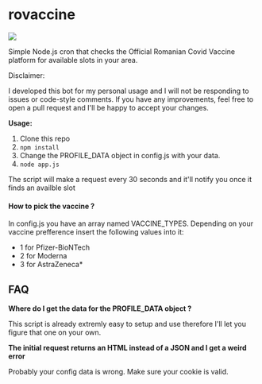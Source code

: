 # rovaccine

[![](https://i.imgur.com/CpIMJBM.png)](https://i.imgur.com/CpIMJBM.pnghttp://)

Simple Node.js cron that checks the Official Romanian Covid Vaccine platform for available slots in your area.

Disclaimer:

I developed this bot for my personal usage and I will not be responding to issues or code-style comments. If you have any improvements, feel free to open a pull request and I'll be happy to accept your changes.

**Usage:**

1. Clone this repo
2. `npm install`
3. Change the PROFILE_DATA object in config.js with your data.
4. `node app.js`

The script will make a request every 30 seconds and it'll notify you once it finds an availble slot

#### How to pick the vaccine ?

In config.js you have an array named VACCINE_TYPES. Depending on your vaccine prefference insert the following values into it:

- 1 for Pfizer-BioNTech
- 2 for Moderna
- 3 for AstraZeneca\*

## FAQ

**Where do I get the data for the PROFILE_DATA object ?**

This script is already extremly easy to setup and use therefore I'll let you figure that one on your own.

**The initial request returns an HTML instead of a JSON and I get a weird error**

Probably your config data is wrong. Make sure your cookie is valid.
